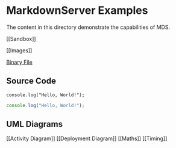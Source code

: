 # MarkdownServer Examples

The content in this directory demonstrate the capabilities of MDS.

[[Sandbox]]

[[Images]]

[Binary File](binary)

## Source Code

~~~~
console.log("Hello, World!");
~~~~

```js
console.log("Hello, World!");
```

## UML Diagrams

[[Activity Diagram]]
[[Deployment Diagram]]
[[Maths]]
[[Timing]]